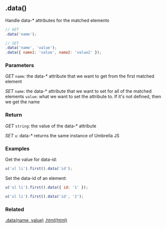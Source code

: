 ## .data()

Handle data-* attributes for the matched elements

```js
// GET
.data('name');

// SET
.data('name', 'value');
.data({ name1: 'value', name2: 'value2' });
```


### Parameters

*GET*
`name`: the data-* attribute that we want to get from the first matched element

*SET*
`name`: the data-* attribute that we want to set for all of the matched elements
`value`: what we want to set the attribute to. If it's not defined, then we get the name



### Return

*GET*
`string`: the value of the data-* attribute

*SET*
`u`: data-* returns the same instance of Umbrella JS


### Examples

Get the value for data-id:

```js
u('ul li').first().data('id');
```

Set the data-id of an element:

```js
u('ul li').first().data({ id: '1' });

u('ul li').first().data('id', '2');
```


### Related

[.data(name, value)](#data)
[.html(html)](#html)
